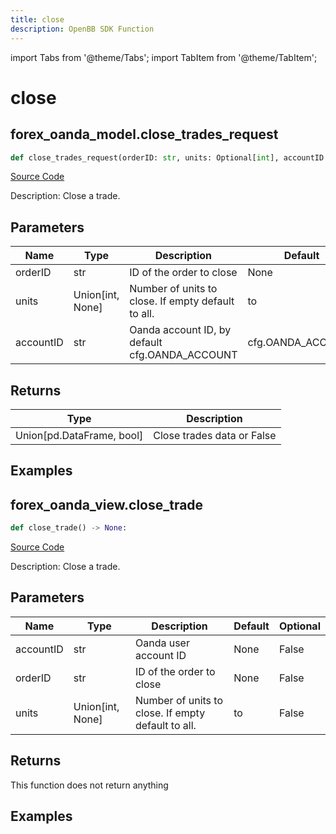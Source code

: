 ```yaml
---
title: close
description: OpenBB SDK Function
---
```


import Tabs from '@theme/Tabs';
import TabItem from '@theme/TabItem';

# close

<Tabs>
<TabItem value="model" label="Model" default>

## forex_oanda_model.close_trades_request

```python title='openbb_terminal/forex/oanda/oanda_model.py'
def close_trades_request(orderID: str, units: Optional[int], accountID: str) -> None:
```
[Source Code](https://github.com/OpenBB-finance/OpenBBTerminal/tree/main/openbb_terminal/forex/oanda/oanda_model.py#L526)

Description: Close a trade.

## Parameters

| Name | Type | Description | Default | Optional |
| ---- | ---- | ----------- | ------- | -------- |
| orderID | str | ID of the order to close | None | False |
| units | Union[int, None] | Number of units to close. If empty default to all. | to | False |
| accountID | str | Oanda account ID, by default cfg.OANDA_ACCOUNT | cfg.OANDA_ACCOUNT | True |

## Returns

| Type | Description |
| ---- | ----------- |
| Union[pd.DataFrame, bool] | Close trades data or False |

## Examples



</TabItem>
<TabItem value="view" label="View">

## forex_oanda_view.close_trade

```python title='openbb_terminal/decorators.py'
def close_trade() -> None:
```
[Source Code](https://github.com/OpenBB-finance/OpenBBTerminal/tree/main/openbb_terminal/decorators.py#L280)

Description: Close a trade.

## Parameters

| Name | Type | Description | Default | Optional |
| ---- | ---- | ----------- | ------- | -------- |
| accountID | str | Oanda user account ID | None | False |
| orderID | str | ID of the order to close | None | False |
| units | Union[int, None] | Number of units to close. If empty default to all. | to | False |

## Returns

This function does not return anything

## Examples



</TabItem>
</Tabs>